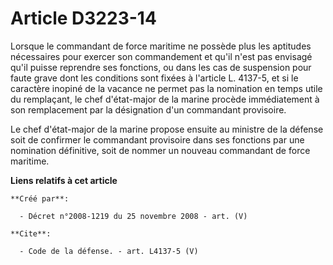 # Article D3223-14

Lorsque le commandant de force maritime ne possède plus les aptitudes nécessaires pour exercer son commandement et qu'il
n'est pas envisagé qu'il puisse reprendre ses fonctions, ou dans les cas de suspension pour faute grave dont les conditions
sont fixées à l'article L. 4137-5, et si le caractère inopiné de la vacance ne permet pas la nomination en temps utile du
remplaçant, le chef d'état-major de la marine procède immédiatement à son remplacement par la désignation d'un commandant
provisoire. 

Le chef d'état-major de la marine propose ensuite au ministre de la défense soit de confirmer le commandant provisoire dans
ses fonctions par une nomination définitive, soit de nommer un nouveau commandant de force maritime.

**Liens relatifs à cet article**

	**Créé par**:

	  - Décret n°2008-1219 du 25 novembre 2008 - art. (V)

	**Cite**:

	  - Code de la défense. - art. L4137-5 (V)

